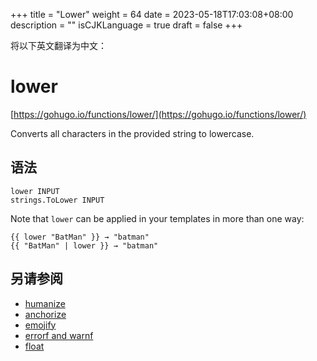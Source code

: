 +++
title = "Lower"
weight = 64
date = 2023-05-18T17:03:08+08:00
description = ""
isCJKLanguage = true
draft = false
+++

将以下英文翻译为中文：
# lower

[https://gohugo.io/functions/lower/](https://gohugo.io/functions/lower/)

Converts all characters in the provided string to lowercase.

## 语法

```
lower INPUT
strings.ToLower INPUT
```

Note that `lower` can be applied in your templates in more than one way:

```go-html-template
{{ lower "BatMan" }} → "batman"
{{ "BatMan" | lower }} → "batman"
```

## 另请参阅

- [humanize](https://gohugo.io/functions/humanize/)
- [anchorize](https://gohugo.io/functions/anchorize/)
- [emojify](https://gohugo.io/functions/emojify/)
- [errorf and warnf](https://gohugo.io/functions/errorf/)
- [float](https://gohugo.io/functions/float/)
